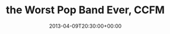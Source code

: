 ---
templateKey: event
guid: 089799de-6eab-11ea-99c5-002590d1d1b0
date: 2013-04-09T20:30:00+00:00
eventTime: '8:30pm'
title: the Worst Pop Band Ever, CCFM
artist: the Worst Pop Band Ever
city: Winnipeg
venue: CCFM
group: The Worst Pop Band Ever
guests: Keith Price
url: https://www.facebook.com/worstpopbandever
---